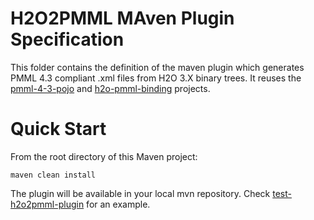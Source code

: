 # H2O2PMML MAven Plugin Specification

This folder contains the definition of the maven plugin which generates PMML 4.3 compliant .xml files from H2O 3.X binary trees. It reuses the [pmml-4-3-pojo](../pmml-4-3-pojo) and [h2o-pmml-binding](../h2o-pmml-binding) projects.

# Quick Start

From the root directory of this Maven project:

    maven clean install

The plugin will be available in your local mvn repository. Check [test-h2o2pmml-plugin](../test-h2o2pmml-plugin) for an example.